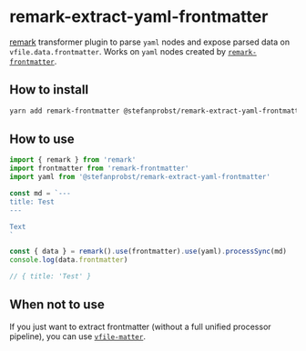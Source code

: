 # remark-extract-yaml-frontmatter

[remark](https://github.com/remarkjs/remark) transformer plugin to parse `yaml`
nodes and expose parsed data on `vfile.data.frontmatter`. Works on `yaml` nodes
created by
[`remark-frontmatter`](https://github.com/remarkjs/remark-frontmatter).

## How to install

```bash
yarn add remark-frontmatter @stefanprobst/remark-extract-yaml-frontmatter
```

## How to use

```js
import { remark } from 'remark'
import frontmatter from 'remark-frontmatter'
import yaml from '@stefanprobst/remark-extract-yaml-frontmatter'

const md = `---
title: Test
---

Text
`

const { data } = remark().use(frontmatter).use(yaml).processSync(md)
console.log(data.frontmatter)

// { title: 'Test' }
```

## When not to use

If you just want to extract frontmatter (without a full unified processor
pipeline), you can use [`vfile-matter`](https://github.com/vfile/vfile-matter).
